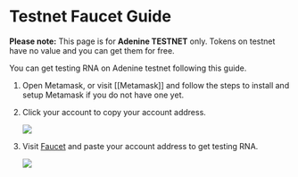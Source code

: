 # Testnet Faucet Guide

**Please note:** This page is for **Adenine TESTNET** only. Tokens on testnet have no value and you can get them for free.

You can get testing RNA on Adenine testnet following this guide.

1. Open Metamask, or visit \[\[Metamask\]\] and follow the steps to install and setup Metamask if you do not have one yet.
2. Click your account to copy your account address.  

   ![](https://raw.githubusercontent.com/wiki/genechain-io/geneth/assets/copy-address.png)

3. Visit [Faucet](https://faucet.genechain.io) and paste your account address to get testing RNA.  

   ![](https://raw.githubusercontent.com/wiki/genechain-io/geneth/assets/faucet.png)

